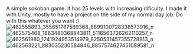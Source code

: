A simple sokoban game. It has 25 levels with increasing dificulty. I made it with Unity, mostly to have a project on the side of my normal day job. Do with this whatever you want :)
![462555893_355651787569368_8899100728338573916_n](https://github.com/user-attachments/assets/bc43c39f-9061-4625-b189-ae26b5f8139b)
![462575468_1883480368843811_5116563726262110257_n](https://github.com/user-attachments/assets/c3ce79f8-dfc0-43b0-84ee-20eb28fc2911)
![462561980_1241924953514979_8250531457355728813_n](https://github.com/user-attachments/assets/8080d3d0-06fc-4c17-a70f-00c6c61713d2)
![462563221_883035230584846_8857574627451089581_n](https://github.com/user-attachments/assets/ca35b641-06a2-4d62-9502-d37f44ea0cb0)

